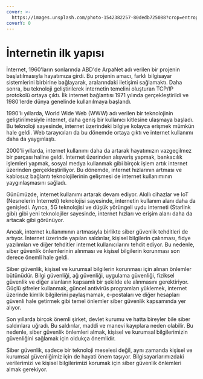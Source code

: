 ```yaml
---
cover: >-
  https://images.unsplash.com/photo-1542382257-80dedb725088?crop=entropy&cs=tinysrgb&fm=jpg&ixid=MnwxOTcwMjR8MHwxfHNlYXJjaHwxfHxpbnRlcm5ldCUyMG5ldHdvcmt8ZW58MHx8fHwxNjc5MDE1NzM2&ixlib=rb-4.0.3&q=80
coverY: 0
---
```


# İnternetin ilk yapısı

İnternet, 1960'ların sonlarında ABD'de ArpaNet adı verilen bir projenin başlatılmasıyla hayatımıza girdi. Bu projenin amacı, farklı bilgisayar sistemlerini birbirine bağlayarak, aralarındaki iletişimi sağlamaktı. Daha sonra, bu teknoloji geliştirilerek internetin temelini oluşturan TCP/IP protokolü ortaya çıktı. İlk internet bağlantısı 1971 yılında gerçekleştirildi ve 1980'lerde dünya genelinde kullanılmaya başlandı.

1990'lı yıllarda, World Wide Web (WWW) adı verilen bir teknolojinin geliştirilmesiyle internet, daha geniş bir kullanıcı kitlesine ulaşmaya başladı. Bu teknoloji sayesinde, internet üzerindeki bilgiye kolayca erişmek mümkün hale geldi. Web tarayıcıları da bu dönemde ortaya çıktı ve internet kullanımı daha da yaygınlaştı.

2000'li yıllarda, internet kullanımı daha da artarak hayatımızın vazgeçilmez bir parçası haline geldi. İnternet üzerinden alışveriş yapmak, bankacılık işlemleri yapmak, sosyal medya kullanmak gibi birçok işlem artık internet üzerinden gerçekleştiriliyor. Bu dönemde, internet hızlarının artması ve kablosuz bağlantı teknolojilerinin gelişmesi de internet kullanımının yaygınlaşmasını sağladı.

Günümüzde, internet kullanımı artarak devam ediyor. Akıllı cihazlar ve IoT (Nesnelerin İnterneti) teknolojisi sayesinde, internetin kullanım alanı daha da genişledi. Ayrıca, 5G teknolojisi ve düşük yörüngeli uydu interneti (Starlink gibi) gibi yeni teknolojiler sayesinde, internet hızları ve erişim alanı daha da artacak gibi görünüyor.

Ancak, internet kullanımının artmasıyla birlikte siber güvenlik tehditleri de artıyor. İnternet üzerinde yapılan saldırılar, kişisel bilgilerin çalınması, fidye yazılımları ve diğer tehditler internet kullanıcılarını tehdit ediyor. Bu nedenle, siber güvenlik önlemlerinin alınması ve kişisel bilgilerin korunması son derece önemli hale geldi.

Siber güvenlik, kişisel ve kurumsal bilgilerin korunması için alınan önlemler bütünüdür. Bilgi güvenliği, ağ güvenliği, uygulama güvenliği, fiziksel güvenlik ve diğer alanların kapsamlı bir şekilde ele alınmasını gerektiriyor. Güçlü şifreler kullanmak, güncel antivirüs programları yüklemek, internet üzerinde kimlik bilgilerini paylaşmamak, e-postaları ve diğer hesapları güvenli hale getirmek gibi temel önlemler siber güvenlik kapsamında yer alıyor.

Son yıllarda birçok önemli şirket, devlet kurumu ve hatta bireyler bile siber saldırılara uğradı. Bu saldırılar, maddi ve manevi kayıplara neden olabilir. Bu nedenle, siber güvenlik önlemleri almak, kişisel ve kurumsal bilgilerimizin güvenliğini sağlamak için oldukça önemlidir.

Siber güvenlik, sadece bir teknoloji meselesi değil, aynı zamanda kişisel ve kurumsal güvenliğimiz için de hayati önem taşıyor. Bilgisayarlarımızdaki verilerimizi ve kişisel bilgilerimizi korumak için siber güvenlik önlemleri almak gerekiyor.
